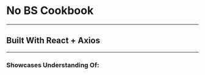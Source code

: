 # No BS Cookbook

---

## Built With React + Axios

---

### Showcases Understanding Of:

` `

` `

` `

` `

` `